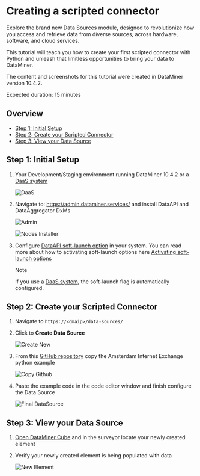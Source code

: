 ﻿---
uid: Data_Sources_Tutorials_GettingStarted
---

# Creating a scripted connector

Explore the brand new Data Sources module, designed to revolutionize how you access and retrieve data from diverse sources, across hardware, software, and cloud services.

This tutorial will teach you how to create your first scripted connector with Python and unleash that limitless opportunities to bring your data to DataMiner.

The content and screenshots for this tutorial were created in DataMiner version 10.4.2.

Expected duration: 15 minutes

## Overview
* [Step 1: Initial Setup](#step-1-initial-setup)
* [Step 2: Create your Scripted Connector](#step-2-create-your-scripted-connector)
* [Step 3: View your Data Source](#step-3-view-your-data-source)

## Step 1: Initial Setup
1. Your Development/Staging environment running DataMiner 10.4.2 or a [DaaS system](xref:Creating_a_DMS_in_the_cloud)
   
   ![DaaS](~/user-guide/images/Data_Sources_Tutorials_GettingStarted_0.png)
1. Navigate to: https://admin.dataminer.services/ and install DataAPI and DataAggregator DxMs

   ![Admin](~/user-guide/images/Data_Sources_Tutorials_GettingStarted_1.png)

   ![Nodes Installer](~/user-guide/images/Data_Sources_Tutorials_GettingStarted_2.png)
1. Configure [DataAPI soft-launch option](xref:Overview_of_Soft_Launch_Options#dataapi) in your system.
   You can read more about how to activating soft-launch options here [Activating soft-launch options](xref:Activating_Soft_Launch_Options)
   > [!NOTE]
   > If you use a [DaaS system](xref:Creating_a_DMS_in_the_cloud), the soft-launch flag is automatically configured.

## Step 2: Create your Scripted Connector
1. Navigate to `https://<dmaip>/data-sources/`
1. Click to **Create Data Source**

   ![Create New](~/user-guide/images/Data_Sources_Tutorials_GettingStarted_3.png)
1. From this [GitHub repository](https://github.com/SkylineCommunications/SLC-SC-Example_ScriptedConnectors) copy the
   Amsterdam Internet Exchange python example

   ![Copy Github](~/user-guide/images/Data_Sources_Tutorials_GettingStarted_4.png)
1. Paste the example code in the code editor window and finish configure the Data Source

   ![Final DataSource](~/user-guide/images/Data_Sources_Tutorials_GettingStarted_5.png)

## Step 3: View your Data Source
1. [Open DataMiner Cube](xref:Opening_the_desktop_app) and in the surveyor locate your newly created element
1. Verify your newly created element is being populated with data

   ![New Element](~/user-guide/images/Data_Sources_Tutorials_GettingStarted_6.png)

